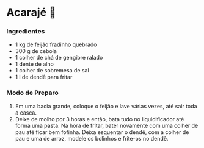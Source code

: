 # Acarajé :hamburger:

### Ingredientes

- 1 kg de feijão fradinho quebrado
- 300 g de cebola
- 1 colher de chá de gengibre ralado
- 1 dente de alho
- 1 colher de sobremesa de sal
- 1 l de dendê para fritar

### Modo de Preparo

1. Em uma bacia grande, coloque o feijão e lave várias vezes, até sair toda a casca.
2. Deixe de molho por 3 horas e então, bata tudo no liquidificador até forma uma pasta. Na hora de fritar, bater novamente com uma colher de pau até ficar bem fofinha. Deixa esquentar o dendê, com a colher de pau e uma de arroz, modele os bolinhos e frite-os no dendê.

